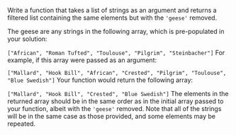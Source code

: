 Write a function that takes a list of strings as an argument and returns a filtered list containing the same elements but with the ```'geese'``` removed.

The geese are any strings in the following array, which is pre-populated in your solution:

```["African", "Roman Tufted", "Toulouse", "Pilgrim", "Steinbacher"]```
For example, if this array were passed as an argument:

```["Mallard", "Hook Bill", "African", "Crested", "Pilgrim", "Toulouse", "Blue Swedish"]```
Your function would return the following array:

```["Mallard", "Hook Bill", "Crested", "Blue Swedish"]```
The elements in the returned array should be in the same order as in the initial array passed to your function, albeit with the ```'geese'``` removed. Note that all of the strings will be in the same case as those provided, and some elements may be repeated.